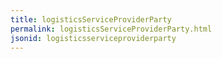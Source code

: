 ```yaml
---
title: logisticsServiceProviderParty
permalink: logisticsServiceProviderParty.html
jsonid: logisticsserviceproviderparty
---
```

